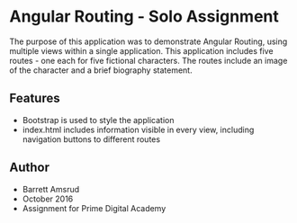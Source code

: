 # Angular Routing - Solo Assignment

The purpose of this application was to demonstrate Angular Routing, using multiple views within a single application.  This application includes five routes - one each for five fictional characters.  The routes include an image of the character and a brief biography statement.

## Features

- Bootstrap is used to style the application
- index.html includes information visible in every view, including navigation buttons to different routes

## Author

- Barrett Amsrud
- October 2016
- Assignment for Prime Digital Academy
